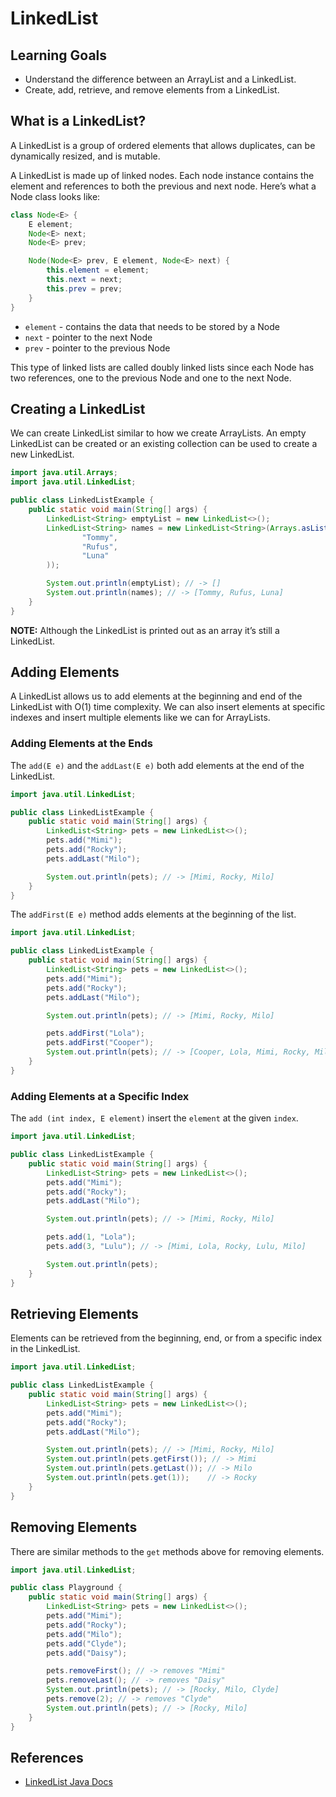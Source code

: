 # LinkedList

## Learning Goals

- Understand the difference between an ArrayList and a LinkedList.
- Create, add, retrieve, and remove elements from a LinkedList.

## What is a LinkedList?

A LinkedList is a group of ordered elements that allows duplicates, can be
dynamically resized, and is mutable.

A LinkedList is made up of linked nodes. Each node instance contains the element
and references to both the previous and next node. Here’s what a Node class
looks like:

```java
class Node<E> {
    E element;
    Node<E> next;
    Node<E> prev;

    Node(Node<E> prev, E element, Node<E> next) {
        this.element = element;
        this.next = next;
        this.prev = prev;
    }
}
```

- `element` - contains the data that needs to be stored by a Node
- `next` - pointer to the next Node
- `prev` - pointer to the previous Node

This type of linked lists are called doubly linked lists since each Node has two
references, one to the previous Node and one to the next Node.

## Creating a LinkedList

We can create LinkedList similar to how we create ArrayLists. An empty
LinkedList can be created or an existing collection can be used to create a new
LinkedList.

```java
import java.util.Arrays;
import java.util.LinkedList;

public class LinkedListExample {
    public static void main(String[] args) {
        LinkedList<String> emptyList = new LinkedList<>();
        LinkedList<String> names = new LinkedList<String>(Arrays.asList(
                "Tommy",
                "Rufus",
                "Luna"
        ));

        System.out.println(emptyList); // -> []
        System.out.println(names); // -> [Tommy, Rufus, Luna]
    }
}
```

**NOTE:** Although the LinkedList is printed out as an array it’s still a
LinkedList.

## Adding Elements

A LinkedList allows us to add elements at the beginning and end of the
LinkedList with O(1) time complexity. We can also insert elements at specific
indexes and insert multiple elements like we can for ArrayLists.

### Adding Elements at the Ends

The `add(E e)` and the `addLast(E e)` both add elements at the end of the
LinkedList.

```java
import java.util.LinkedList;

public class LinkedListExample {
    public static void main(String[] args) {
        LinkedList<String> pets = new LinkedList<>();
        pets.add("Mimi");
        pets.add("Rocky");
        pets.addLast("Milo");

        System.out.println(pets); // -> [Mimi, Rocky, Milo]
    }
}
```

The `addFirst(E e)` method adds elements at the beginning of the list.

```java
import java.util.LinkedList;

public class LinkedListExample {
    public static void main(String[] args) {
        LinkedList<String> pets = new LinkedList<>();
        pets.add("Mimi");
        pets.add("Rocky");
        pets.addLast("Milo");

        System.out.println(pets); // -> [Mimi, Rocky, Milo]

        pets.addFirst("Lola");
        pets.addFirst("Cooper");
        System.out.println(pets); // -> [Cooper, Lola, Mimi, Rocky, Milo]
    }
}
```

### Adding Elements at a Specific Index

The `add (int index, E element)` insert the `element` at the given `index`.

```java
import java.util.LinkedList;

public class LinkedListExample {
    public static void main(String[] args) {
        LinkedList<String> pets = new LinkedList<>();
        pets.add("Mimi");
        pets.add("Rocky");
        pets.addLast("Milo");

        System.out.println(pets); // -> [Mimi, Rocky, Milo]

        pets.add(1, "Lola");
        pets.add(3, "Lulu"); // -> [Mimi, Lola, Rocky, Lulu, Milo]

        System.out.println(pets);
    }
}
```

## Retrieving Elements

Elements can be retrieved from the beginning, end, or from a specific index in
the LinkedList.

```java
import java.util.LinkedList;

public class LinkedListExample {
    public static void main(String[] args) {
        LinkedList<String> pets = new LinkedList<>();
        pets.add("Mimi");
        pets.add("Rocky");
        pets.addLast("Milo");

        System.out.println(pets); // -> [Mimi, Rocky, Milo]
        System.out.println(pets.getFirst()); // -> Mimi
        System.out.println(pets.getLast()); // -> Milo
        System.out.println(pets.get(1));    // -> Rocky
    }
}
```

## Removing Elements

There are similar methods to the `get` methods above for removing elements.

```java
import java.util.LinkedList;

public class Playground {
    public static void main(String[] args) {
        LinkedList<String> pets = new LinkedList<>();
        pets.add("Mimi");
        pets.add("Rocky");
        pets.add("Milo");
        pets.add("Clyde");
        pets.add("Daisy");

        pets.removeFirst(); // -> removes "Mimi"
        pets.removeLast(); // -> removes "Daisy"
        System.out.println(pets); // -> [Rocky, Milo, Clyde]
        pets.remove(2); // -> removes "Clyde"
        System.out.println(pets); // -> [Rocky, Milo]
    }
}
```

## References

- [LinkedList Java Docs](https://docs.oracle.com/en/java/javase/17/docs/api/java.base/java/util/LinkedList.html)
